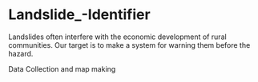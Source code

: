 # Landslide_-Identifier
Landslides often interfere with the economic development of rural communities. Our target is to make a system for warning them before the hazard.

Data Collection and map making 
